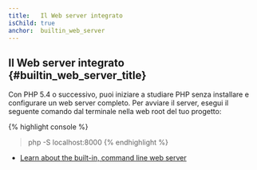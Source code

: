 ```yaml
---
title:   Il Web server integrato
isChild: true
anchor:  builtin_web_server
---
```


## Il Web server integrato {#builtin_web_server_title}

Con PHP 5.4 o successivo, puoi iniziare a studiare PHP senza installare e configurare un web server completo. Per avviare il server, esegui il seguente comando dal terminale nella web root del tuo progetto:

{% highlight console %}
> php -S localhost:8000
{% endhighlight %}

* [Learn about the built-in, command line web server][cli-server]


[cli-server]: http://php.net/features.commandline.webserver
